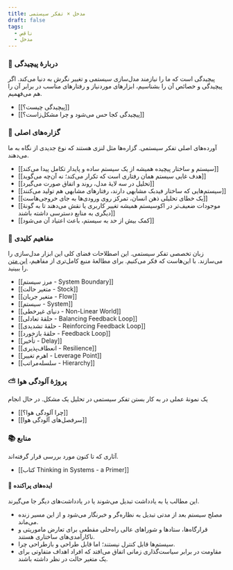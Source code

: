 ```yaml
---
title: مدخل × تفکر سیستمی
draft: false
tags:
  - ناقص
  - مدخل
---
```

### 🌌 دربارهٔ پیچیدگی

پیچیدگی است که ما را نیازمند مدل‌سازی سیستمی و تغییر نگرش به دنیا می‌کند. اگر پیچیدگی و خصائص آن را بشناسیم، ابزارهای موردنیاز و رفتارهای مناسب در برابر آن را هم می‌فهمیم.

- [[پیچیدگی چیست؟]]
- [[پیچیدگی کجا حس می‌شود و چرا مشکل‌زاست؟]]

### 👑 گزاره‌های اصلی

آورده‌های اصلی تفکر سیستمی. گزاره‌ها مثل لنزی هستند که نوع جدیدی از نگاه به ما می‌دهند.

- [[سیستم و ساختار پیچیده همیشه از یک سیستم ساده و پایدار تکامل پیدا می‌کند]]
- [[هدف غایی سیستم همان رفتاری است که تکرار می‌کند؛ نه آن‌چه می‌گوید]]
- [[تحلیل در سه لایهٔ مدل، روند و اتفاق صورت می‌گیرد]]
- [[سیستم‌هایی که ساختار فیدبک مشابهی دارند، رفتارهای مشابهی هم تولید می‌کنند]]
- [[یک خطای تحلیلی ذهن انسان، تمرکز روی ورودی‌ها به جای خروجی‌هاست]]
- [[موجودات ضعیف‌تر در اکوسیستم همیشه تغییر کاربری یا نقش می‌دهند تا به گونهٔ دیگری به منابع دسترسی داشته باشند]]
- [[کمک بیش از حد به سیستم، باعث اعتیاد آن می‌شود]]

### 🔑 مفاهیم کلیدی

زبان تخصصی تفکر سیستمی. این اصطلاحات فضای کلی این ابزار مدل‌سازی را می‌سازند. با این‌هاست که فکر می‌کنیم. برای مطالعهٔ منبع کامل‌تری از مفاهیم، [این متن](https://www.linkedin.com/pulse/systems-thinking-terms-concepts-graham-berrisford/) را ببینید.

- [[مرز سیستم - System Boundary]]
- [[متغیر حالت - Stock]]
- [[متغیر جریان - Flow]]
- [[سیستم - System]]
- [[دنیای غیرخطی - Non-Linear World]]
- [[حلقهٔ تعادلی - Balancing Feedback Loop]]
- [[حلقهٔ تشدیدی - Reinforcing Feedback Loop]]
- [[حلقهٔ بازخورد - Feedback Loop]]
- [[تأخیر - Delay]]
- [[انعطاف‌پذیری - Resilience]]
- [[اهرم تغییر - Leverage Point]]
- [[سلسله‌مراتب - Hierarchy]]

### ⛅ پروژهٔ آلودگی هوا

یک نمونهٔ عملی در به کار بستن تفکر سیستمی در تحلیل یک مشکل. در حال انجام 

- [[چرا آلودگی هوا؟]]
- [[سرفصل‌های آلودگی هوا]]

### 📚 منابع

آثاری که تا کنون مورد بررسی قرار گرفته‌اند.

- [[کتاب Thinking in Systems - a Primer]]

#### 📝 ایده‌های پراکنده

این مطالب یا به یادداشت تبدیل می‌شوند یا در یادداشت‌های دیگر جا می‌گیرند.

- مصلح سیستم بعد از مدتی تبدیل به نظاره‌گر و خبرنگار می‌شود و از این مسیر زنده می‌ماند.
- قرارگاه‌ها، ستادها و شوراهای عالی راه‌حلی مقطعی برای تعارض ماموریتی و ناکارآمدی‌های ساختاری هستند.
- سیستم‌ها قابل کنترل نیستند؛ اما قابل طراحی و بازطراحی چرا.
- مقاومت در برابر سیاست‌گذاری زمانی اتفاق می‌افتد که افراد اهداف متفاوتی برای یک متغیر حالت در نظر داشته باشند. 